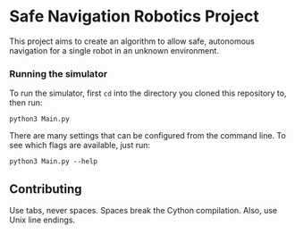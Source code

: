 # Safe Navigation Robotics Project

This project aims to create an algorithm to allow safe, autonomous
navigation for a single robot in an unknown environment.

### Running the simulator

To run the simulator, first `cd` into the directory you cloned this
repository to, then run:

```
python3 Main.py
```

There are many settings that can be configured from the command line. To
see which flags are available, just run:

```
python3 Main.py --help
```

## Contributing

Use tabs, never spaces. Spaces break the Cython compilation. Also, use Unix line endings.

